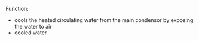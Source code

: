 Function:
-	cools the heated circulating water from the main condensor by exposing the water to air
-	cooled water